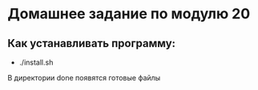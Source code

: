 # Домашнее задание по модулю 20
## Как устанавливать программу:
* ./install.sh

В директории done появятся готовые файлы
